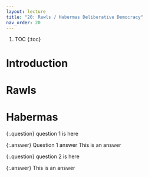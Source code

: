 ```yaml
---
layout: lecture
title: "20: Rawls / Habermas Deliberative Democracy"
nav_order: 20
---
```



1. TOC 
{:toc}

# Introduction


# Rawls

# Habermas

{:.question}
question 1 is here

{:.answer}
Question 1 answer This is an answer


{:.question}
question 2 is here

{:.answer}
This is an answer

